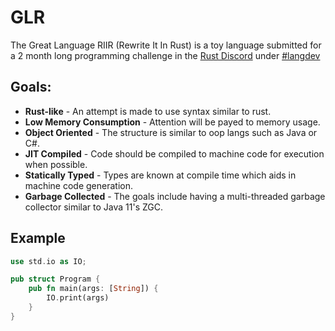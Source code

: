 # GLR
The Great Language RIIR (Rewrite It In Rust) is a toy language submitted
for a 2 month long programming challenge in the 
[Rust Discord](https://bit.ly/rust-community) under
[#langdev](https://discordapp.com/channels/273534239310479360/490356824420122645)

## Goals:

* **Rust-like** - An attempt is made to use syntax similar to rust.
* **Low Memory Consumption** - Attention will be payed to memory usage.
* **Object Oriented** - The structure is similar to oop langs such as Java or C#.
* **JIT Compiled** - Code should be compiled to machine code for execution when possible.
* **Statically Typed** - Types are known at compile time which aids in machine code generation.
* **Garbage Collected** - The goals include having a multi-threaded garbage collector similar to Java 11's ZGC.

## Example

```rust
use std.io as IO;

pub struct Program {
    pub fn main(args: [String]) {
        IO.print(args)
    }
}
```